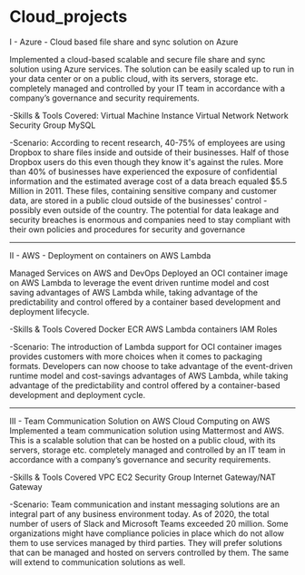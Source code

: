 # Cloud_projects

I - Azure - Cloud based file share and sync solution on Azure

Implemented a cloud-based scalable and secure file share and sync solution using Azure services. The solution can be easily scaled up to run in your data center or on a public cloud, with its servers, storage etc. 
completely managed and controlled by your IT team in accordance with a company’s governance and security requirements.

-Skills & Tools Covered:
Virtual Machine Instance
Virtual Network
Network Security Group
MySQL

-Scenario:
According to recent research, 40-75% of employees are using Dropbox to share files inside and outside
of their businesses. Half of those Dropbox users do this even though they know it's against the rules.
More than 40% of businesses have experienced the exposure of confidential information and the
estimated average cost of a data breach equaled $5.5 Million in 2011.
These files, containing sensitive company and customer data, are stored in a public cloud outside of the
businesses' control - possibly even outside of the country. The potential for data leakage and security
breaches is enormous and companies need to stay compliant with their own policies and procedures for
security and governance

----------------------------------------------------------------------------------------------------------------------------------------------------------------------------------------------

II - AWS - Deployment on containers on AWS Lambda

Managed Services on AWS and DevOps
Deployed an OCI container image on AWS Lambda to leverage the event driven runtime model and cost saving advantages of AWS Lambda while, taking advantage of the predictability and control offered by a container based development and deployment lifecycle.

-Skills & Tools Covered
Docker
ECR
AWS Lambda
containers
IAM Roles

-Scenario:
The introduction of Lambda support for OCI container images provides customers with more choices when it comes to packaging formats. Developers can now choose to take advantage of the event-driven runtime model and cost-savings advantages of AWS Lambda, while taking advantage of the predictability and control offered by a container-based development and deployment cycle.

----------------------------------------------------------------------------------------------------------------------------------------------------------------------------------------------

III - Team Communication Solution on AWS
Cloud Computing on AWS
Implemented a team communication solution using Mattermost and AWS. This is a scalable solution that can be hosted on a public cloud, with its servers, storage etc. completely managed and controlled by an IT team in accordance with a company’s governance and security requirements.

-Skills & Tools Covered
VPC
EC2
Security Group
Internet Gateway/NAT Gateway

-Scenario:
Team communication and instant messaging solutions are an integral part of any business
environment today. As of 2020, the total number of users of Slack and Microsoft Teams
exceeded 20 million.
Some organizations might have compliance policies in place which do not allow them to use
services managed by third parties. They will prefer solutions that can be managed and hosted
on servers controlled by them. The same will extend to communication solutions as well.
